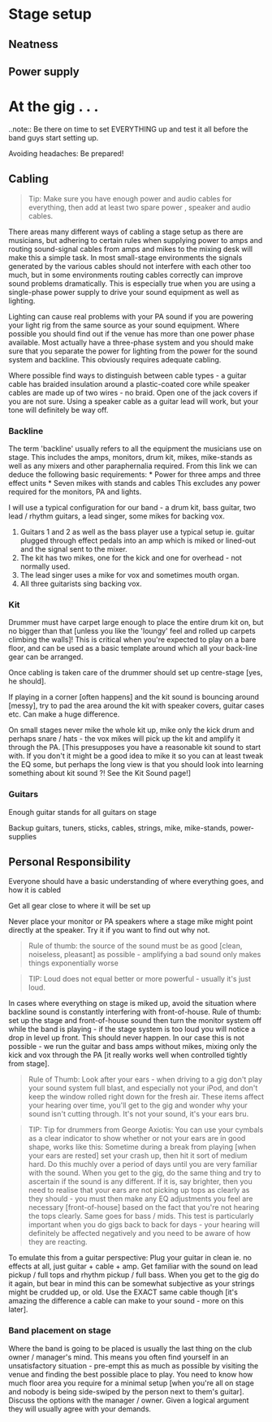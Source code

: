 
# Stage setup

## Neatness

## Power supply


# At the gig . . .


..note:: Be there on time to set EVERYTHING up and test it all before the band guys start setting up.

Avoiding headaches: Be prepared!

## Cabling

> Tip: Make sure you have enough power and audio cables for everything, then add at least two spare power , speaker and audio cables.

There areas many different ways of cabling a stage setup as there are musicians, but adhering to certain rules when supplying power to amps and routing sound-signal cables from amps and mikes to the mixing desk will make this a simple task.
In most small-stage environments the signals generated by the various cables should not interfere with each other too much, but in some environments routing cables correctly can improve sound problems dramatically. This is especially true when you are using a single-phase power supply to drive your sound equipment as well as lighting.

Lighting can cause real problems with your PA sound if you are powering your light rig from the same source as your sound equipment. Where possible you should find out if the venue has more than one power phase available. Most actually have a three-phase system and you should make sure that you separate the power for lighting from the power for the sound system and backline. This obviously requires adequate cabling.

Where possible find ways to distinguish between cable types - a guitar cable has braided insulation around a plastic-coated core while speaker cables are made up of two wires - no braid. Open one of the jack covers if you are not sure. Using a speaker cable as a guitar lead will work, but your tone will definitely be way off.

### Backline

The term 'backline' usually refers to all the equipment the musicians use on stage. This includes the amps, monitors, drum kit, mikes, mike-stands as well as any mixers and other paraphernalia required.
From this link we can deduce the following basic requirements:
    * Power for three amps and three effect units
    * Seven mikes with stands and cables
This excludes any power required for the monitors, PA and lights.

I will use a typical configuration for our band - a drum kit, bass guitar, two lead / rhythm guitars, a lead singer, some mikes for backing vox.
1.   Guitars 1 and 2 as well as the bass player use a typical setup ie. guitar plugged through effect pedals into an amp which is miked or lined-out and the signal sent to the mixer.
2.   The kit has two mikes, one for the kick and one for overhead - not normally used.
3.   The lead singer uses a mike for vox and sometimes mouth organ.
4.   All three guitarists sing backing vox.

### Kit

Drummer must have carpet large enough to place the entire drum kit on, but no bigger than that [unless you like the 'loungy' feel and rolled up carpets climbing the walls]! This is critical when you're expected to play on a bare floor, and can be used as a basic template around which all your back-line gear can be arranged.

Once cabling is taken care of the drummer should set up centre-stage [yes, he should].  

If playing in a corner [often happens] and the kit sound is bouncing around [messy], try to pad the area around the kit with speaker covers, guitar cases etc. Can make a huge difference.

On small stages never mike the whole kit up, mike only the kick drum and perhaps snare / hats - the vox mikes will pick up the kit and amplify it through the PA. [This presupposes you have a reasonable kit sound to start with. If you don't it might be a good idea to mike it so you can at least tweak the EQ some, but perhaps the long view is that you should look into learning something about kit sound ?! See the Kit Sound page!]

### Guitars

Enough guitar stands for all guitars on stage  

Backup guitars, tuners, sticks, cables, strings, mike, mike-stands, power-supplies  

## Personal Responsibility

Everyone should have a basic understanding of where everything goes, and how it is cabled  

Get all gear close to where it will be set up  

Never place your monitor or PA speakers where a stage mike might point directly at the speaker. Try it if you want to find out why not.  
> Rule of thumb: the source of the sound must be as good [clean, noiseless, pleasant] as possible - amplifying a bad sound only makes things exponentially worse

> TIP: Loud does not equal better or more powerful - usually it's just loud.  

In cases where everything on stage is miked up, avoid the situation where backline sound is constantly interfering with front-of-house. Rule of thumb: set up the stage and front-of-house sound then turn the monitor system off while the band is playing - if the stage system is too loud you will notice a drop in level up front. This should never happen. In our case this is not possible - we run the guitar and bass amps without mikes, mixing only the kick and vox through the PA [it really works well when controlled tightly from stage].

> Rule of Thumb: Look after your ears - when driving to a gig don't play your sound system full blast, and especially not your iPod, and don't keep the window rolled right down for the fresh air. These items affect your hearing over time, you'll get to the gig and wonder why your sound isn't cutting through. It's not your sound, it's your ears bru.

> TIP: Tip for drummers from George Axiotis: You can use your cymbals as a clear indicator to show whether or not your ears are in good shape, works like this: Sometime during a break from playing [when your ears are rested] set your crash up, then hit it sort of medium hard. Do this muchly over a period of days until you are very familiar with the sound. When you get to the gig, do the same thing and try to ascertain if the sound is any different. If it is, say brighter, then you need to realise that your ears are not picking up tops as clearly as they should - you must then make any EQ adjustments you feel are necessary [front-of-house] based on the fact that you're not hearing the tops clearly. Same goes for bass / mids. This test is particularly important when you do gigs back to back for days - your hearing will definitely be affected negatively and you need to be aware of how they are reacting.

To emulate this from a guitar perspective: Plug your guitar in clean ie. no effects at all, just guitar + cable + amp. Get familiar with the sound on lead pickup / full tops and rhythm pickup / full bass. When you get to the gig do it again, but bear in mind this can be somewhat subjective as your strings might be crudded up, or old. Use the EXACT same cable though [it's amazing the difference a cable can make to your sound - more on this later].

### Band placement  on stage

Where the band is going to be placed is usually the last thing on the club owner / manager's mind. This means you often find yourself in an unsatisfactory situation - pre-empt this as much as possible by visiting the venue and finding the best possible place to play. You need to know how much floor area you require for a minimal setup [when you're all on stage and nobody is being side-swiped by the person next to them's guitar]. Discuss the options with the manager / owner. Given a logical argument they will usually agree with your demands.

